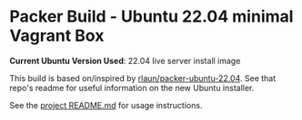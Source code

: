 # Packer Build - Ubuntu 22.04 minimal Vagrant Box

**Current Ubuntu Version Used**: 22.04 live server install image

This build is based on/inspired by [rlaun/packer-ubuntu-22.04](https://github.com/rlaun/packer-ubuntu-22.04).
See that repo's readme for useful information on the new Ubuntu installer.

See the [project README.md](../README.md) for usage instructions.
